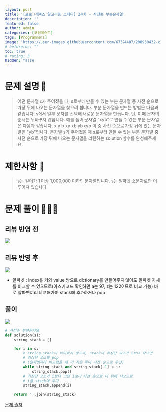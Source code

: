 ```yaml
---
layout: post
title: '[프로그래머스 알고리즘 스터디] 2주차 - 사전순 부분문자열'
description: ''
featured: false
author: admin
categories: [코딩테스트]
tags: [Programmers]
image: 'https://user-images.githubusercontent.com/67324487/208930432-c1810d2d-ed77-4f25-9506-9b94f1747cf6.png'
# beforetoc: ""
toc: true
# rating: 3
hidden: false
---
```


# 문제 설명 📑

> 어떤 문자열 s가 주어졌을 때, s로부터 만들 수 있는 부분 문자열 중 사전 순으로 가장 뒤에 나오는 문자열을 찾으려 합니다. 부분 문자열을 만드는 방법은 다음과 같습니다.
> s에서 일부 문자를 선택해 새로운 문자열을 만듭니다.
> 단, 이때 문자의 순서는 뒤바꾸지 않습니다.
> 예를 들어 문자열 "xyb"로 만들 수 있는 부분 문자열은 다음과 같습니다.
> x
> y
> b
> xy
> xb
> yb
> xyb
> 이 중 사전 순으로 가장 뒤에 있는 문자열은 "yb"입니다.
> 문자열 s가 주어졌을 때 s로부터 만들 수 있는 부분 문자열 중 사전 순으로 가장 뒤에 나오는 문자열을 리턴하는 solution 함수를 완성해주세요.

# 제한사항 🚫

> s는 길이가 1 이상 1,000,000 이하인 문자열입니다.
> s는 알파벳 소문자로만 이루어져 있습니다.

# 문제 풀이 👩🏻‍💻

## 리뷰 반영 전

![](https://velog.velcdn.com/images/carmine/post/e1cc60f0-163b-4a44-8fc3-42ba22e87ef9/image.png)

## 리뷰 반영 후

![](https://velog.velcdn.com/images/carmine/post/1e9ba249-77bc-4f48-8965-101899df42c8/image.png)

- 알파벳 : index를 키와 value 쌍으로 dictionary를 만들어주지 않아도 알파벳 자체를 비교할 수 있으므로(아스키코드 확인하면 a는 97, z는 122이므로 비교 가능) 바로 알파벳끼리 비교해가며 stack에 추가하거나 pop

## 풀이

![](https://velog.velcdn.com/images/carmine/post/be6b479e-9a4c-4b37-a78e-476e3d0e8d61/image.png)

```python
# 사전순 부분문자열
def solution(s):
    string_stack = []

    for i in s:
        # string_stack이 비어있지 않으며, stack의 최상단 요소가 i보다 작으면
        # 최상단 요소를 pop
        # (알파벳끼리 비교했을 때 더 작은 쪽이 사전 순으로 우선)
        while string_stack and string_stack[-1] < i:
            string_stack.pop()
        # 최상단 요소가 i보다 크면 i보다 사전 순으로 더 뒤에 나오므로
        # i를 stack에 추가
        string_stack.append(i)

    return ''.join(string_stack)
```

[문제 출처](https://programmers.co.kr/learn/challenges)
